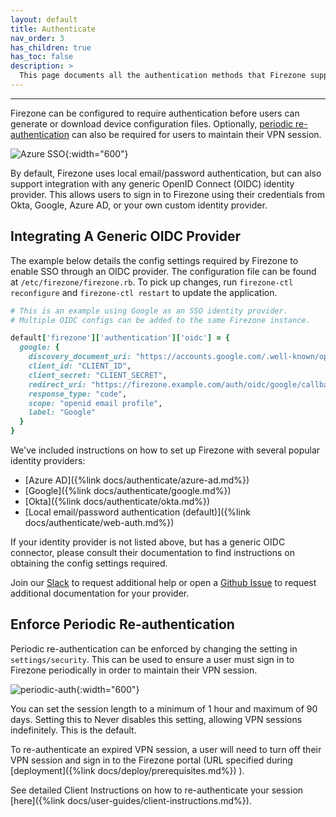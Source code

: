 ```yaml
---
layout: default
title: Authenticate
nav_order: 3
has_children: true
has_toc: false
description: >
  This page documents all the authentication methods that Firezone supports.
---
```

---

Firezone can be configured to require authentication before users can generate
or download device configuration files. Optionally,
[periodic re-authentication](#enforce-periodic-re-authentication)
can also be required for users to maintain their VPN session.

![Azure SSO](https://user-images.githubusercontent.com/52545545/168922621-1f0f4dea-adfc-4e15-a140-a2f213676103.gif){:width="600"}

By default, Firezone uses local email/password authentication, but can also
support integration with any generic OpenID Connect
(OIDC) identity provider. This allows users to sign in to Firezone using
their credentials from Okta, Google, Azure AD, or your own custom identity provider.

## Integrating A Generic OIDC Provider

The example below details the config settings required by Firezone to enable SSO
through an OIDC provider. The configuration file can be found at
`/etc/firezone/firezone.rb`. To pick up changes, run `firezone-ctl reconfigure`
and `firezone-ctl restart` to update the application.

```ruby
# This is an example using Google as an SSO identity provider.
# Multiple OIDC configs can be added to the same Firezone instance.

default['firezone']['authentication']['oidc'] = {
  google: {
    discovery_document_uri: "https://accounts.google.com/.well-known/openid-configuration",
    client_id: "CLIENT_ID",
    client_secret: "CLIENT_SECRET",
    redirect_uri: "https://firezone.example.com/auth/oidc/google/callback",
    response_type: "code",
    scope: "openid email profile",
    label: "Google"
  }
}
```

We've included instructions on how to set up Firezone with several popular
identity providers:

* [Azure AD]({%link docs/authenticate/azure-ad.md%})
* [Google]({%link docs/authenticate/google.md%})
* [Okta]({%link docs/authenticate/okta.md%})
* [Local email/password authentication (default)]({%link docs/authenticate/web-auth.md%})

If your identity provider is not listed above, but has a generic OIDC
connector, please consult their documentation to find instructions on obtaining
the config settings required.

Join our [Slack](https://www.firezone.dev/slack) to request additional help or
open a [Github Issue](https://github.com/firezone/firezone/issues) to request
additional documentation for your provider.

## Enforce Periodic Re-authentication

Periodic re-authentication can be enforced by changing the setting in
`settings/security`. This can be used to ensure a user must sign in to Firezone
periodically in order to maintain their VPN session.

![periodic-auth](https://user-images.githubusercontent.com/52545545/160450817-26406854-285c-4977-aa69-033eee2cfa57.png){:width="600"}

You can set the session length to a minimum of 1 hour and maximum of 90 days.
Setting this to Never disables this setting, allowing VPN sessions indefinitely.
This is the default.

To re-authenticate an expired VPN session, a user will need to turn off their
VPN session and sign in to the Firezone portal (URL specified during
[deployment]({%link docs/deploy/prerequisites.md%})
).

See detailed Client Instructions on how to re-authenticate your session
[here]({%link docs/user-guides/client-instructions.md%}).
